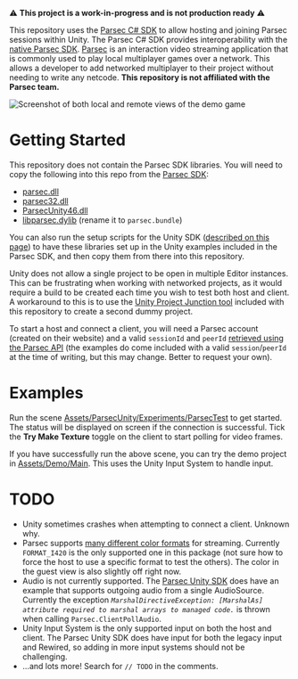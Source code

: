 :warning: **This project is a work-in-progress and is not production ready** :warning:

This repository uses the [Parsec C# SDK](https://github.com/parsec-cloud/parsec-sdk) to allow hosting and joining Parsec sessions within Unity. The Parsec C# SDK provides interoperability with the [native Parsec SDK](https://parsecgaming.com/docs/sdk/). [Parsec](https://parsecgaming.com/) is an interaction video streaming application that is commonly used to play local multiplayer games over a network. This allows a developer to add networked multiplayer to their project without needing to write any netcode. **This repository is not affiliated with the Parsec team.**

![Screenshot of both local and remote views of the demo game](https://i.imgur.com/TBphcwK.png)

# Getting Started

This repository does not contain the Parsec SDK libraries. You will need to copy the following into this repo from the [Parsec SDK](https://github.com/parsec-cloud/parsec-sdk):
- [parsec.dll](https://github.com/parsec-cloud/parsec-sdk/blob/master/sdk/windows/parsec.dll)
- [parsec32.dll](https://github.com/parsec-cloud/parsec-sdk/blob/master/sdk/windows/parsec32.dll)
- [ParsecUnity46.dll](https://github.com/parsec-cloud/parsec-sdk/blob/master/sdk/ParsecUnity/ParsecUnity46.dll)
- [libparsec.dylib](https://github.com/parsec-cloud/parsec-sdk/blob/master/sdk/macos/libparsec.dylib) (rename it to `parsec.bundle`)

You can also run the setup scripts for the Unity SDK ([described on this page](https://github.com/parsec-cloud/parsec-sdk/tree/master/sdk/ParsecUnity)) to have these libraries set up in the Unity examples included in the Parsec SDK, and then copy them from there into this repository.

Unity does not allow a single project to be open in multiple Editor instances. This can be frustrating when working with networked projects, as it would require a build to be created each time you wish to test both host and client. A workaround to this is to use the [Unity Project Junction tool](https://gist.github.com/IronWarrior/005f649e443bf51b656729231d0b8af4) included with this repository to create a second dummy project.

To start a host and connect a client, you will need a Parsec account (created on their website) and a valid `sessionId` and `peerId` [retrieved using the Parsec API](https://github.com/parsec-cloud/parsec-sdk/tree/master/api/personal) (the examples do come included with a valid `session`/`peerId` at the time of writing, but this may change. Better to request your own).

# Examples

Run the scene [Assets/ParsecUnity/Experiments/ParsecTest](Assets/ParsecUnity/Experiments/ParsecTest.unity) to get started. The status will be displayed on screen if the connection is successful. Tick the **Try Make Texture** toggle on the client to start polling for video frames.

If you have successfully run the above scene, you can try the demo project in [Assets/Demo/Main](Assets/Demo/Main.unity). This uses the Unity Input System to handle input.

# TODO

- Unity sometimes crashes when attempting to connect a client. Unknown why.
- Parsec supports [many different color formats](https://parsecgaming.com/docs/sdk/enum/ParsecColorFormat/) for streaming. Currently `FORMAT_I420` is the only supported one in this package (not sure how to force the host to use a specific format to test the others). The color in the guest view is also slightly off right now.
- Audio is not currently supported. The [Parsec Unity SDK](https://github.com/parsec-cloud/parsec-sdk/tree/master/sdk/ParsecUnity) does have an example that supports outgoing audio from a single AudioSource. Currently the exception *`MarshalDirectiveException: [MarshalAs] attribute required to marshal arrays to managed code.`* is thrown when calling `Parsec.ClientPollAudio`.
- Unity Input System is the only supported input on both the host and client. The Parsec Unity SDK does have input for both the legacy input and Rewired, so adding in more input systems should not be challenging.
- ...and lots more! Search for `// TODO` in the comments.
